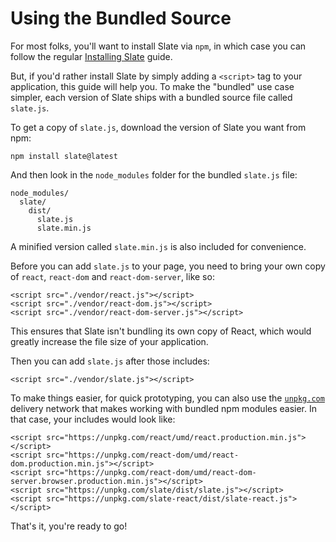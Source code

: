 # Using the Bundled Source

For most folks, you'll want to install Slate via `npm`, in which case you can follow the regular [Installing Slate](01-installing-slate.md) guide.

But, if you'd rather install Slate by simply adding a `<script>` tag to your application, this guide will help you. To make the "bundled" use case simpler, each version of Slate ships with a bundled source file called `slate.js`.

To get a copy of `slate.js`, download the version of Slate you want from npm:

```text
npm install slate@latest
```

And then look in the `node_modules` folder for the bundled `slate.js` file:

```text
node_modules/
  slate/
    dist/
      slate.js
      slate.min.js
```

A minified version called `slate.min.js` is also included for convenience.

Before you can add `slate.js` to your page, you need to bring your own copy of `react`, `react-dom` and `react-dom-server`, like so:

```markup
<script src="./vendor/react.js"></script>
<script src="./vendor/react-dom.js"></script>
<script src="./vendor/react-dom-server.js"></script>
```

This ensures that Slate isn't bundling its own copy of React, which would greatly increase the file size of your application.

Then you can add `slate.js` after those includes:

```markup
<script src="./vendor/slate.js"></script>
```

To make things easier, for quick prototyping, you can also use the [`unpkg.com`](https://unpkg.com/#/) delivery network that makes working with bundled npm modules easier. In that case, your includes would look like:

```markup
<script src="https://unpkg.com/react/umd/react.production.min.js"></script>
<script src="https://unpkg.com/react-dom/umd/react-dom.production.min.js"></script>
<script src="https://unpkg.com/react-dom/umd/react-dom-server.browser.production.min.js"></script>
<script src="https://unpkg.com/slate/dist/slate.js"></script>
<script src="https://unpkg.com/slate-react/dist/slate-react.js"></script>
```

That's it, you're ready to go!
